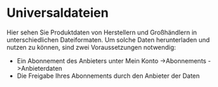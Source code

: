 # Universaldateien

Hier sehen Sie Produktdaten von Herstellern und Großhändlern in unterschiedlichen Dateiformaten. Um solche Daten herunterladen und nutzen zu können, sind zwei Voraussetzungen notwendig:

- Ein Abonnement des Anbieters unter Mein Konto ->Abonnements ->Anbieterdaten
- Die Freigabe Ihres Abonnements durch den Anbieter der Daten